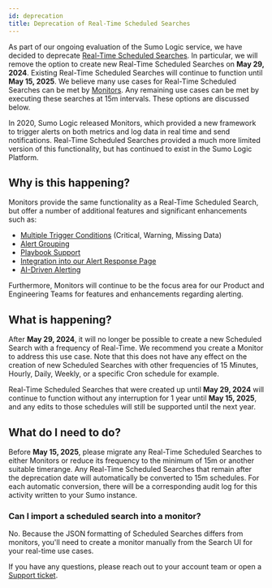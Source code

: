 ```yaml
---
id: deprecation
title: Deprecation of Real-Time Scheduled Searches
---
```


As part of our ongoing evaluation of the Sumo Logic service, we have decided to deprecate [Real-Time Scheduled Searches](/docs/alerts/scheduled-searches/create-real-time-alert). In particular, we will remove the option to create new Real-Time Scheduled Searches on **May 29, 2024**. Existing Real-Time Scheduled Searches will continue to function until **May 15, 2025**. We believe many use cases for Real-Time Scheduled Searches can be met by [Monitors](/docs/alerts/monitors/overview). Any remaining use cases can be met by executing these searches at 15m intervals. These options are discussed below.

In 2020, Sumo Logic released Monitors, which provided a new framework to trigger alerts on both metrics and log data in real time and send notifications. Real-Time Scheduled Searches provided a much more limited version of this functionality, but has continued to exist in the Sumo Logic Platform.

## Why is this happening?

Monitors provide the same functionality as a Real-Time Scheduled Search, but offer a number of additional features and significant enhancements such as:

* [Multiple Trigger Conditions](/docs/alerts/monitors/create-monitor/#step-1-set-trigger-conditions) (Critical, Warning, Missing Data)
* [Alert Grouping](/docs/alerts/monitors/alert-grouping/)
* [Playbook Support](/docs/alerts/monitors/alert-response/#alert-details)
* [Integration into our Alert Response Page](/docs/alerts/monitors/alert-response/)
* [AI-Driven Alerting](/release-notes-service/2024/03/12/alerts/)

Furthermore, Monitors will continue to be the focus area for our Product and Engineering Teams for features and enhancements regarding alerting.

## What is happening?

After **May 29, 2024**, it will no longer be possible to create a new Scheduled Search with a frequency of Real-Time. We recommend you create a Monitor to address this use case. Note that this does not have any effect on the creation of new Scheduled Searches with other frequencies of 15 Minutes, Hourly, Daily, Weekly, or a specific Cron schedule for example.

Real-Time Scheduled Searches that were created up until **May 29, 2024** will continue to function without any interruption for 1 year until **May 15, 2025**, and any edits to those schedules will still be supported until the next year.

## What do I need to do?

Before **May 15, 2025**, please migrate any Real-Time Scheduled Searches to either Monitors or reduce its frequency to the minimum of 15m or another suitable timerange. Any Real-Time Scheduled Searches that remain after the deprecation date will automatically be converted to 15m schedules. For each automatic conversion, there will be a corresponding audit log for this activity written to your Sumo instance. 

### Can I import a scheduled search into a monitor?

No. Because the JSON formatting of Scheduled Searches differs from monitors, you'll need to create a monitor manually from the Search UI for your real-time use cases.

If you have any questions, please reach out to your account team or open a [Support ticket](https://support.sumologic.com/support/s/).
